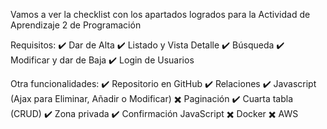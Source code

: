 Vamos a ver la checklist con los apartados logrados para la Actividad de Aprendizaje 2 de Programación

Requisitos:
    ✔️  Dar de Alta
    ✔️  Listado y Vista Detalle
    ✔️  Búsqueda
    ✔️  Modificar y dar de Baja
    ✔️  Login de Usuarios

Otra funcionalidades: 
    ✔️  Repositorio en GitHub
    ✔️  Relaciones
    ✔️  Javascript (Ajax para Eliminar, Añadir o Modificar)
    ✖️  Paginación
    ✔️  Cuarta tabla (CRUD)
    ✔️  Zona privada
    ✔️  Confirmación JavaScript
    ✖️  Docker 
    ✖️  AWS
